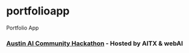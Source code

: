 # portfolioapp
Portfolio App



### [Austin AI Community Hackathon](https://lu.ma/atx-ai-hackathon) - Hosted by AITX & webAI